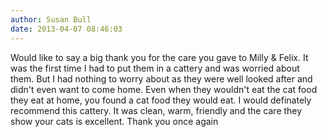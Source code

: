 ```yaml
---
author: Susan Bull
date: 2013-04-07 08:46:03
---
```

Would like to say a big thank you for the care you gave to Milly &amp; Felix.  It was the first time I had to put them in a cattery and was worried about them.  But I had nothing to worry about as they were well looked after and didn't even want to come home.  Even when they wouldn't eat the cat food they eat at home, you found a cat food they would eat.  I would definately recommend this cattery.  It was clean, warm, friendly and the care they show your cats is excellent. Thank you once again

